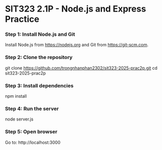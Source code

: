 # SIT323 2.1P - Node.js and Express Practice

### Step 1: Install Node.js and Git
Install Node.js from https://nodejs.org and Git from https://git-scm.com.

### Step 2: Clone the repository
git clone https://github.com/trongnhanphan2302/sit323-2025-prac2p.git
cd sit323-2025-prac2p

### Step 3: Install dependencies
npm install

### Step 4: Run the server
node server.js

### Step 5: Open browser
Go to: http://localhost:3000



